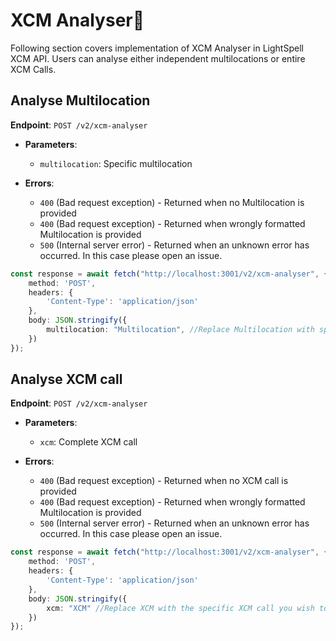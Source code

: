 # XCM Analyser🔎

Following section covers implementation of XCM Analyser in LightSpell XCM API. Users can analyse either independent multilocations or entire XCM Calls.

## Analyse Multilocation
**Endpoint**: `POST /v2/xcm-analyser`

   - **Parameters**:
     - `multilocation`: Specific multilocation
  
   - **Errors**:
     - `400`  (Bad request exception) - Returned when no Multilocation is provided
     - `400`  (Bad request exception) - Returned when wrongly formatted Multilocation is provided
     - `500`  (Internal server error) - Returned when an unknown error has occurred. In this case please open an issue.

```ts
const response = await fetch("http://localhost:3001/v2/xcm-analyser", {
    method: 'POST',
    headers: {
        'Content-Type': 'application/json'
    },
    body: JSON.stringify({
        multilocation: "Multilocation", //Replace Multilocation with specific Multilocation you wish to analyse
    })
});
```
## Analyse XCM call
**Endpoint**: `POST /v2/xcm-analyser`

   - **Parameters**:
     - `xcm`: Complete XCM call

   - **Errors**:
     - `400`  (Bad request exception) - Returned when no XCM call is provided
     - `400`  (Bad request exception) - Returned when wrongly formatted Multilocation is provided
     - `500`  (Internal server error) - Returned when an unknown error has occurred. In this case please open an issue.

```ts
const response = await fetch("http://localhost:3001/v2/xcm-analyser", {
    method: 'POST',
    headers: {
        'Content-Type': 'application/json'
    },
    body: JSON.stringify({
        xcm: "XCM" //Replace XCM with the specific XCM call you wish to analyse
    })
});
```